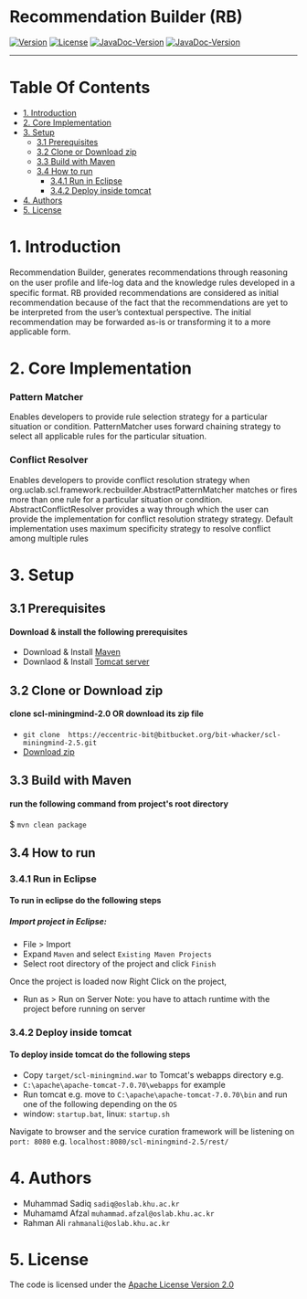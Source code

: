 # Recommendation Builder (RB)
[![Version](https://img.shields.io/badge/mining%20minds-version%202.5-green.svg)](http://www.miningminds.re.kr/english/)
[![License](https://img.shields.io/badge/Apache%20License%20-Version%202.0-yellowgreen.svg)](https://www.apache.org/licenses/LICENSE-2.0)
[![JavaDoc-Version](https://img.shields.io/badge/JavaDoc-Version%202.5-green.svg)](https://ubiquitous-computing-lab.github.io/mining-minds/doc/sl-doc/uiux-authoring-tool/JavaDoc/index.html)
[![JavaDoc-Version](https://img.shields.io/badge/JavaDoc-Version%202.5-green.svg)](https://ubiquitous-computing-lab.github.io/mining-minds/doc/scl-doc/rb/doc/index.html)

--------------------------

# Table Of Contents
- [1. Introduction](#1-introduction)
- [2. Core Implementation](#2-core-implementation)
- [3. Setup](#2-setup)
  - [3.1 Prerequisites](#2.1-prerequisites)
  - [3.2 Clone or Download zip](#2.2-clone-or-download-zip)
  - [3.3 Build with Maven](#2.3-build-with-maven)
  - [3.4 How to run](#2.4-how-to-run)
    - [3.4.1 Run in Eclipse](#2.4.1-run-in-eclipse)
    - [3.4.2 Deploy inside tomcat](#2.4.2-deploy-inside-tomcat)
- [4. Authors](#4-authors)
- [5. License](#5-license)
  
# 1. Introduction
Recommendation Builder, generates recommendations through reasoning on the user proﬁle and life-log data and the knowledge rules developed in a specific format. RB provided recommendations are considered as initial recommendation because of the fact that the recommendations are yet to be interpreted from the user’s contextual perspective. The initial recommendation may be forwarded as-is or transforming it to a more applicable form.

# 2. Core Implementation

### Pattern Matcher
Enables developers to provide rule selection strategy for a particular situation or condition. PatternMatcher uses forward chaining strategy to select all applicable rules for the particular situation.

### Conflict Resolver
Enables developers to provide conflict resolution strategy when org.uclab.scl.framework.recbuilder.AbstractPatternMatcher matches or fires more than one rule for a particular situation or condition. AbstractConflictResolver provides a way through which the user can provide the implementation for  conflict resolution strategy strategy. Default implementation uses maximum specificity strategy to resolve conflict among multiple rules
     
# 3. Setup
## 3.1 Prerequisites
#### Download & install the following prerequisites
- Download & Install [Maven]([https://www.apache.org/dyn/closer.cgi)
- Downlaod & Install [Tomcat server](http://tomcat.apache.org/)

## 3.2 Clone or Download zip
#### clone scl-miningmind-2.0 OR download its zip file
* `git clone  https://eccentric-bit@bitbucket.org/bit-whacker/scl-miningmind-2.5.git`
* [Download zip](https://eccentric-bit@bitbucket.org/bit-whacker/scl-miningmind-2.5.git)

## 3.3 Build with Maven
#### run the following command from project's root directory
$ `mvn clean package`

## 3.4 How to run
### 3.4.1 Run in Eclipse
#### To run in eclipse do the following steps
##### Import project in Eclipse:
* File > Import 
* Expand `Maven` and select `Existing Maven Projects` 
* Select root directory of the project and click `Finish`

Once the project is loaded now Right Click on the project, 
* Run as > Run on Server
Note: you have to attach runtime with the project before running on server

### 3.4.2 Deploy inside tomcat
#### To deploy inside tomcat do the following steps
* Copy `target/scl-miningmind.war` to Tomcat's webapps directory e.g. 
* `C:\apache\apache-tomcat-7.0.70\webapps` for example
* Run tomcat e.g. move to `C:\apache\apache-tomcat-7.0.70\bin` and run one of the following depending on the `OS`
* window: `startup.bat`, linux: `startup.sh`

Navigate to browser and the service curation framework will be listening on `port: 8080`
e.g. `localhost:8080/scl-miningmind-2.5/rest/`

# 4. Authors

- Muhammad Sadiq  `sadiq@oslab.khu.ac.kr`
- Muhamamd Afzal  `muhammad.afzal@oslab.khu.ac.kr`
- Rahman Ali `rahmanali@oslab.khu.ac.kr`

# 5. License
The code is licensed under the [Apache License Version 2.0](http://www.apache.org/licenses/LICENSE-2.0)

